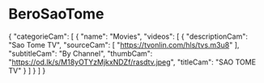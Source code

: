 # BeroSaoTome
{
"categorieCam": [
{
"name": "Movies",
"videos": [
{
"descriptionCam": "Sao Tome TV",
"sourceCam": [
"https://tvonlin.com/hls/tvs.m3u8"
],
"subtitleCam": "By Channel",
"thumbCam": "https://od.lk/s/M18yOTYzMjkxNDZf/rasdtv.jpeg",
"titleCam": "SAO TOME TV"
}
]
}
]
}
